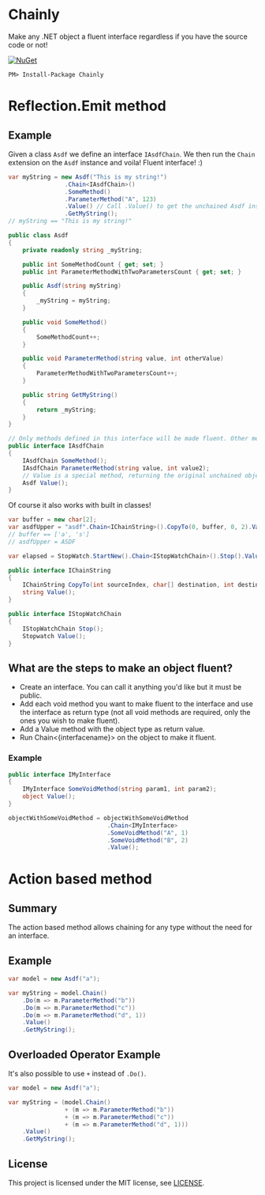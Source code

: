 # Chainly
Make any .NET object a fluent interface regardless if you have the source code or not!

[![NuGet](https://img.shields.io/nuget/v/Chainly.svg)](https://www.nuget.org/packages/Chainly)

``PM> Install-Package Chainly``

# Reflection.Emit method

## Example

Given a class `Asdf` we define an interface `IAsdfChain`. We then run the `Chain` extension on the `Asdf` instance and voila! Fluent interface! :) 

```csharp
var myString = new Asdf("This is my string!")
				.Chain<IAsdfChain>()
				.SomeMethod()
				.ParameterMethod("A", 123)
				.Value() // Call .Value() to get the unchained Asdf instance
				.GetMyString();
// myString == "This is my string!"

public class Asdf
{
	private readonly string _myString;

	public int SomeMethodCount { get; set; }
	public int ParameterMethodWithTwoParametersCount { get; set; }

	public Asdf(string myString)
	{
		_myString = myString;
	}

	public void SomeMethod()
	{
		SomeMethodCount++;
	}

	public void ParameterMethod(string value, int otherValue)
	{
		ParameterMethodWithTwoParametersCount++;
	}

	public string GetMyString()
	{
		return _myString;
	}
}

// Only methods defined in this interface will be made fluent. Other methods will be left alone.
public interface IAsdfChain
{
	IAsdfChain SomeMethod();
	IAsdfChain ParameterMethod(string value, int value2);
	// Value is a special method, returning the original unchained object.
	Asdf Value();
}

```

Of course it also works with built in classes! 

```csharp
var buffer = new char[2];
var asdfUpper = "asdf".Chain<IChainString>().CopyTo(0, buffer, 0, 2).Value().ToUpper();
// buffer == ['a', 's']
// asdfUpper = ASDF

var elapsed = StopWatch.StartNew().Chain<IStopWatchChain>().Stop().Value().Elapsed;

public interface IChainString
{
	IChainString CopyTo(int sourceIndex, char[] destination, int destinationIndex, int count);
	string Value();
}

public interface IStopWatchChain
{
	IStopWatchChain Stop();
	Stopwatch Value();
}

```

## What are the steps to make an object fluent?
* Create an interface. You can call it anything you'd like but it must be public.
* Add each void method you want to make fluent to the interface and use the interface as return type (not all void methods are required, only the ones you wish to make fluent).
* Add a Value method with the object type as return value.
* Run Chain<{interfacename}> on the object to make it fluent.

### Example

```csharp
public interface IMyInterface
{
	IMyInterface SomeVoidMethod(string param1, int param2);
	object Value();
}

objectWithSomeVoidMethod = objectWithSomeVoidMethod
							.Chain<IMyInterface>
							.SomeVoidMethod("A", 1)
							.SomeVoidMethod("B", 2)
							.Value();

```

# Action based method

## Summary
The action based method allows chaining for any type without the need for an interface.

## Example
```csharp
var model = new Asdf("a");

var myString = model.Chain()
	.Do(m => m.ParameterMethod("b"))
	.Do(m => m.ParameterMethod("c"))
	.Do(m => m.ParameterMethod("d", 1))
	.Value()
	.GetMyString();
```

## Overloaded Operator Example
It's also possible to use `+` instead of `.Do()`.

```csharp
var model = new Asdf("a");

var myString = (model.Chain()
				+ (m => m.ParameterMethod("b"))
				+ (m => m.ParameterMethod("c"))
				+ (m => m.ParameterMethod("d", 1)))
	.Value()
	.GetMyString();
```

## License
This project is licensed under the MIT license, see [LICENSE](LICENSE).
